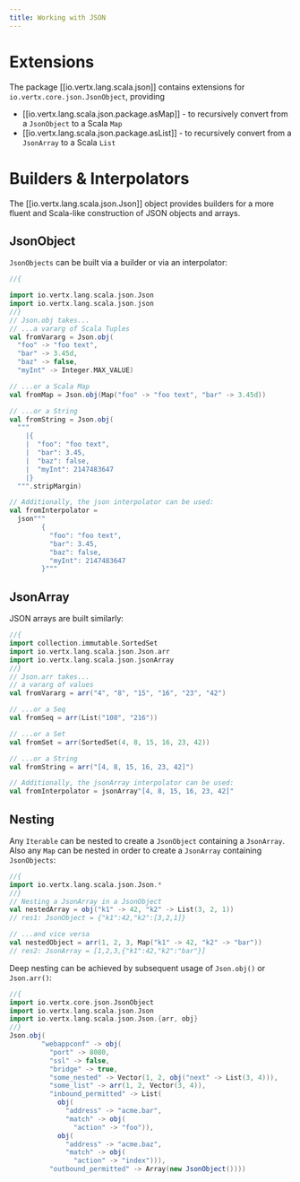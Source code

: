 ```yaml
---
title: Working with JSON
---
```


# Extensions

The package [[io.vertx.lang.scala.json]] contains extensions for `io.vertx.core.json.JsonObject`, providing

  - [[io.vertx.lang.scala.json.package.asMap]] - to recursively convert from a `JsonObject` to a Scala `Map`
  - [[io.vertx.lang.scala.json.package.asList]] - to recursively convert from  a `JsonArray` to a Scala `List`

# Builders & Interpolators

The [[io.vertx.lang.scala.json.Json]] object provides builders for a more fluent and Scala-like construction
of JSON objects and arrays.

## JsonObject

`JsonObjects` can be built via a builder or via an interpolator:

```scala
//{

import io.vertx.lang.scala.json.Json
import io.vertx.lang.scala.json.json
//}
// Json.obj takes...
// ...a vararg of Scala Tuples
val fromVararg = Json.obj(
  "foo" -> "foo text",
  "bar" -> 3.45d,
  "baz" -> false,
  "myInt" -> Integer.MAX_VALUE)

// ...or a Scala Map
val fromMap = Json.obj(Map("foo" -> "foo text", "bar" -> 3.45d))

// ...or a String
val fromString = Json.obj(
  """
    |{
    |  "foo": "foo text",
    |  "bar": 3.45,
    |  "baz": false,
    |  "myInt": 2147483647
    |}
  """.stripMargin)

// Additionally, the json interpolator can be used:
val fromInterpolator =
  json"""
        {
          "foo": "foo text",
          "bar": 3.45,
          "baz": false,
          "myInt": 2147483647
        }"""
```

## JsonArray

JSON arrays are built similarly:

```scala
//{
import collection.immutable.SortedSet
import io.vertx.lang.scala.json.Json.arr
import io.vertx.lang.scala.json.jsonArray
//}
// Json.arr takes...
// a vararg of values
val fromVararg = arr("4", "8", "15", "16", "23", "42")

// ...or a Seq
val fromSeq = arr(List("108", "216"))

// ...or a Set
val fromSet = arr(SortedSet(4, 8, 15, 16, 23, 42))

// ...or a String
val fromString = arr("[4, 8, 15, 16, 23, 42]")

// Additionally, the jsonArray interpolator can be used:
val fromInterpolator = jsonArray"[4, 8, 15, 16, 23, 42]"
```

## Nesting

Any `Iterable` can be nested to create a `JsonObject` containing a `JsonArray`. Also any `Map` can be nested
in order to create a `JsonArray` containing `JsonObjects`:

```scala
//{
import io.vertx.lang.scala.json.Json.*
//}
// Nesting a JsonArray in a JsonObject
val nestedArray = obj("k1" -> 42, "k2" -> List(3, 2, 1))
// res1: JsonObject = {"k1":42,"k2":[3,2,1]}

// ...and vice versa
val nestedObject = arr(1, 2, 3, Map("k1" -> 42, "k2" -> "bar"))
// res2: JsonArray = [1,2,3,{"k1":42,"k2":"bar"}]
```

Deep nesting can be achieved by subsequent usage of `Json.obj()` or `Json.arr()`:

```scala
//{
import io.vertx.core.json.JsonObject
import io.vertx.lang.scala.json.Json
import io.vertx.lang.scala.json.Json.{arr, obj}
//}
Json.obj(
        "webappconf" -> obj(
          "port" -> 8080,
          "ssl" -> false,
          "bridge" -> true,
          "some_nested" -> Vector(1, 2, obj("next" -> List(3, 4))),
          "some_list" -> arr(1, 2, Vector(3, 4)),
          "inbound_permitted" -> List(
            obj(
              "address" -> "acme.bar",
              "match" -> obj(
                "action" -> "foo")),
            obj(
              "address" -> "acme.baz",
              "match" -> obj(
                "action" -> "index"))),
          "outbound_permitted" -> Array(new JsonObject())))
```
